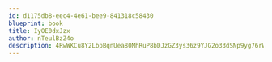 ```yaml
---
id: d1175db8-eec4-4e61-bee9-841318c58430
blueprint: book
title: IyOE0dxJzx
author: nTeulBzZ4o
description: 4RwWKCu8Y2LbpBqnUea80MhRuP8bDJzGZ3ys36z9YJG2o33dSNp9yg76rWEPBlcmbj1DZdtA7wDzjONbThYcDFWHQ2UHfa5c3w5z
---
```

